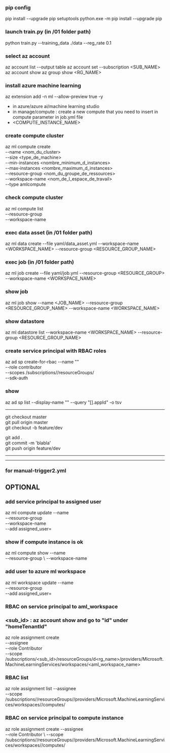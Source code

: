 ### pip config
pip install --upgrade pip setuptools
python.exe -m pip install --upgrade pip

### launch train.py (in /01 folder path)
python train.py --training_data ./data --reg_rate 0.1

### select az account
az account list --output table
az account set --subscription <SUB_NAME>
az account show
az group show <RG_NAME>

### install azure machine learning 
az extension add -n ml --allow-preview true -y

* in azure/azure ai/machine learning studio
* in manage/compute : create a new compute that you need to insert in compute parameter in job.yml file
* <COMPUTE_INSTANCE_NAME>

### create compute cluster
az ml compute create \
  --name <nom_du_cluster> \
  --size <type_de_machine> \
  --min-instances <nombre_minimum_d_instances> \
  --max-instances <nombre_maximum_d_instances> \
  --resource-group <nom_du_groupe_de_ressources> \
  --workspace-name <nom_de_l_espace_de_travail> \
  --type amlcompute

### check compute cluster
az ml compute list \
  --resource-group <resource-group> \
  --workspace-name <workspace-name>

### exec data asset (in /01 folder path)
az ml data create --file yaml/data_asset.yml --workspace-name <WORKSPACE_NAME> --resource-group <RESOURCE_GROUP_NAME>

### exec job (in /01 folder path)
az ml job create --file yaml/job.yml --resource-group <RESOURCE_GROUP> --workspace-name <WORKSPACE_NAME>

### show job
az ml job show --name <JOB_NAME> --resource-group <RESOURCE_GROUP_NAME> --workspace-name <WORKSPACE_NAME>

### show datastore
az ml datastore list --workspace-name <WORKSPACE_NAME> --resource-group <RESOURCE_GROUP_NAME>

### create service principal with RBAC roles
az ad sp create-for-rbac --name "<service-principal-name>" \
  --role contributor \
  --scopes /subscriptions/<subscription-id>/resourceGroups/<your-resource-group-name> \
  --sdk-auth

### show <client-id-du-service-principal>
az ad sp list --display-name "<service-principal-name>" --query "[].appId" -o tsv

-----------------

git checkout master</br>
git pull origin master</br>
git checkout -b feature/dev</br>

git add .</br>
git commit -m 'blabla'</br>
git push origin feature/dev

------------------

-----------------

### for manual-trigger2.yml


## OPTIONAL

### add service principal to assigned user
az ml compute update 
  --name <nom-de-l-instance-de-calcul> \
  --resource-group <nom-du-groupe-de-ressources> \
  --workspace-name <nom-du-workspace-aml> \
  --add assigned_user=<client-id-du-service-principal>

### show if compute instance is ok
az ml compute show --name <nom-de-l-instance-de-calcul> \
 --resource-group <nom-du-groupe-de-ressources> \ 
 --workspace-name <nom-du-workspace-aml>

### add user to azure ml workspace
az ml workspace update --name <nom-du-workspace-aml> \
  --resource-group <nom-du-groupe-de-ressources> \
  --add assigned_user=<client-id-du-service-principal>

### RBAC on service principal to aml_workspace
### <sub_id> : az account show and go to "id" under "homeTenantId"
az role assignment create \
  --assignee <client-id-du-service-principal> \
  --role Contributor \
  --scope /subscriptions/<sub_id>/resourceGroups/d<rg_name>/providers/Microsoft.MachineLearningServices/workspaces/<aml_workspace_name>

### RBAC list
az role assignment list --assignee <service-principal-id> \
  --scope /subscriptions/<subscription-id>/resourceGroups/<resource-group>/providers/Microsoft.MachineLearningServices/workspaces/<workspace-name>/computes/<compute-name>

### RBAC on service principal to compute instance
az role assignment create --assignee <service-principal-id> \
  --role Contributor \ 
  --scope /subscriptions/<subscription-id>/resourceGroups/<resource-group>/providers/Microsoft.MachineLearningServices/workspaces/<workspace-name>/computes/<compute-name>




  